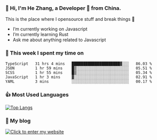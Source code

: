 ### 👋 Hi, I'm He Zhang, a Developer 🚀 from China.

This is the place where I opensource stuff and break things :rofl:

- I’m currently working on Javascript
- I’m currently learning Rust
- Ask me about anything related to Javascript

### 💪 This week I spent my time on 
<!--START_SECTION:waka-->
```text
TypeScript   31 hrs 4 mins   █████████████████████▓░░░   86.03 % 
JSON         1 hr 59 mins    █▒░░░░░░░░░░░░░░░░░░░░░░░   05.51 % 
SCSS         1 hr 55 mins    █▒░░░░░░░░░░░░░░░░░░░░░░░   05.34 % 
JavaScript   1 hr 3 mins     ▓░░░░░░░░░░░░░░░░░░░░░░░░   02.91 % 
YAML         3 mins          ░░░░░░░░░░░░░░░░░░░░░░░░░   00.17 % 
```
<!--END_SECTION:waka-->

### 👍 Most Used Languages
[![Top Langs](https://github-readme-stats.vercel.app/api/top-langs/?username=zhanghecool&layout=compact)](https://zhanghe.cool)

### 🌈 My blog 
[![Click to enter my website](https://cdn.jsdelivr.net/gh/zhanghecool/assets/images/gif/zhanghecools.gif)](https://zhanghe.cool)
